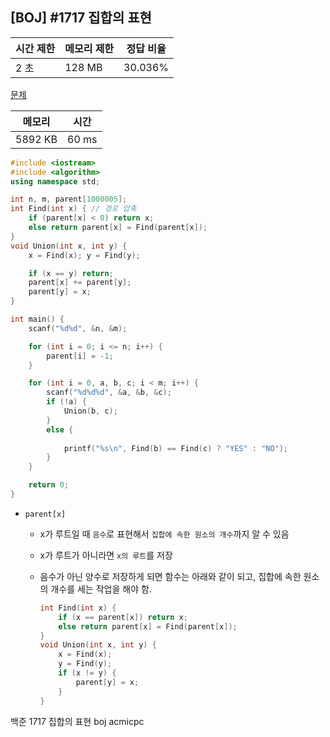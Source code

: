 ## [BOJ] #1717 집합의 표현

| 시간 제한 | 메모리 제한 | 정답 비율 |
| --------- | ----------- | --------- |
| 2 초      | 128 MB      | 30.036%   |

[문제](https://www.acmicpc.net/problem/1717)



| 메모리  | 시간  |
| ------- | ----- |
| 5892 KB | 60 ms |

```c++
#include <iostream>
#include <algorithm>
using namespace std;

int n, m, parent[1000005];
int Find(int x) { // 경로 압축
	if (parent[x] < 0) return x;
	else return parent[x] = Find(parent[x]);
}
void Union(int x, int y) {
	x = Find(x); y = Find(y);

	if (x == y) return;
	parent[x] += parent[y];
	parent[y] = x;
}

int main() {
	scanf("%d%d", &n, &m);

	for (int i = 0; i <= n; i++) {
		parent[i] = -1;
	}

	for (int i = 0, a, b, c; i < m; i++) {
		scanf("%d%d%d", &a, &b, &c);
		if (!a) {
			Union(b, c);
		}
		else {
			
			printf("%s\n", Find(b) == Find(c) ? "YES" : "NO");
		}
	}

	return 0;
}
```

- `parent[x]`

  - x가 루트일 때 `음수`로 표현해서 `집합에 속한 원소의 개수`까지 알 수 있음

  - x가 루트가 아니라면 `x의 루트`를 저장

  - 음수가 아닌 양수로 저장하게 되면 함수는 아래와 같이 되고, 집합에 속한 원소의 개수를 세는 작업을 해야 함.

    ```c++
    int Find(int x) {
        if (x == parent[x]) return x;
        else return parent[x] = Find(parent[x]);
    }
    void Union(int x, int y) {
        x = Find(x);
        y = Find(y);
        if (x != y) {
            parent[y] = x;
        }
    }
    ```

    

백준 1717 집합의 표현 boj acmicpc

